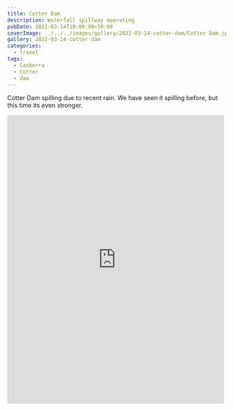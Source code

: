 ```yaml
---
title: Cotter Dam
description: Waterfall spillway operating
pubDate: 2022-03-14T10:00:00+10:00
coverImage: ../../../images/gallery/2022-03-14-cotter-dam/Cotter Dam.jpeg
gallery: 2022-03-14-cotter-dam
categories:
  - travel
tags:
  - Canberra
  - Cotter
  - dam
---
```


Cotter Dam spilling due to recent rain. We have seen it spilling before, but this time its even stronger.

<iframe src="https://www.facebook.com/plugins/post.php?href=https%3A%2F%2Fwww.facebook.com%2Fchris1.tham%2Fposts%2Fpfbid0DZSZ1FPP4qRp6gxkFY3avQrRKEiEwT5MBPUDJgPiTGALBC9hqmgfXBHYQAEfabqDl&show_text=true&width=500" width="500" height="665" style="border:none;overflow:hidden" scrolling="no" frameborder="0" allowfullscreen="true" allow="autoplay; clipboard-write; encrypted-media; picture-in-picture; web-share"></iframe>
